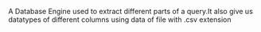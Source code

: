 A Database Engine used to extract different parts of a query.It also give us datatypes of different columns using data of file with .csv extension
